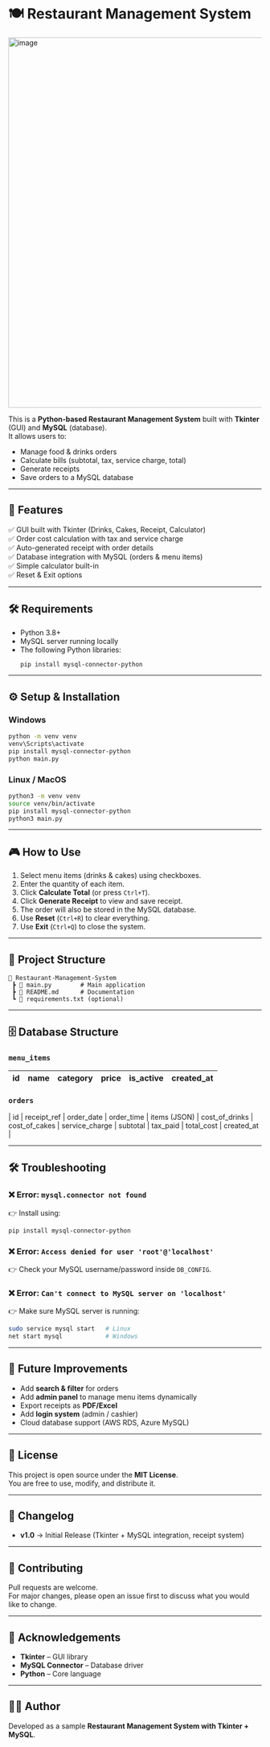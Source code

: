 # 🍽️ Restaurant Management System
<img width="1366" height="737" alt="image" src="https://github.com/user-attachments/assets/ee3de0aa-56b5-433a-bb5f-43a86a466271" />

This is a **Python-based Restaurant Management System** built with **Tkinter** (GUI) and **MySQL** (database).  
It allows users to:
- Manage food & drinks orders
- Calculate bills (subtotal, tax, service charge, total)
- Generate receipts
- Save orders to a MySQL database

---

## 🚀 Features
✅ GUI built with Tkinter (Drinks, Cakes, Receipt, Calculator)  
✅ Order cost calculation with tax and service charge  
✅ Auto-generated receipt with order details  
✅ Database integration with MySQL (orders & menu items)  
✅ Simple calculator built-in  
✅ Reset & Exit options  

---

## 🛠️ Requirements
- Python 3.8+  
- MySQL server running locally  
- The following Python libraries:
  ```bash
  pip install mysql-connector-python
  ```

---

## ⚙️ Setup & Installation

### Windows
```bash
python -m venv venv
venv\Scripts\activate
pip install mysql-connector-python
python main.py
```

### Linux / MacOS
```bash
python3 -m venv venv
source venv/bin/activate
pip install mysql-connector-python
python3 main.py
```

---

## 🎮 How to Use
1. Select menu items (drinks & cakes) using checkboxes.
2. Enter the quantity of each item.
3. Click **Calculate Total** (or press `Ctrl+T`).
4. Click **Generate Receipt** to view and save receipt.
5. The order will also be stored in the MySQL database.
6. Use **Reset** (`Ctrl+R`) to clear everything.
7. Use **Exit** (`Ctrl+Q`) to close the system.

---

## 📂 Project Structure
```
📁 Restaurant-Management-System
 ┣ 📄 main.py        # Main application
 ┣ 📄 README.md      # Documentation
 ┗ 📄 requirements.txt (optional)
```

---

## 🗄️ Database Structure

### `menu_items`
| id | name                     | category | price | is_active | created_at |
|----|--------------------------|----------|-------|-----------|------------|

### `orders`
| id | receipt_ref | order_date | order_time | items (JSON) | cost_of_drinks | cost_of_cakes | service_charge | subtotal | tax_paid | total_cost | created_at |

---

## 🛠️ Troubleshooting

### ❌ Error: `mysql.connector not found`
👉 Install using:
```bash
pip install mysql-connector-python
```

### ❌ Error: `Access denied for user 'root'@'localhost'`
👉 Check your MySQL username/password inside `DB_CONFIG`.

### ❌ Error: `Can't connect to MySQL server on 'localhost'`
👉 Make sure MySQL server is running:
```bash
sudo service mysql start   # Linux
net start mysql            # Windows
```

---

## 🚧 Future Improvements
- Add **search & filter** for orders  
- Add **admin panel** to manage menu items dynamically  
- Export receipts as **PDF/Excel**  
- Add **login system** (admin / cashier)  
- Cloud database support (AWS RDS, Azure MySQL)  

---

## 📜 License
This project is open source under the **MIT License**.  
You are free to use, modify, and distribute it.  

---

## 📖 Changelog
- **v1.0** → Initial Release (Tkinter + MySQL integration, receipt system)

---

## 🤝 Contributing
Pull requests are welcome.  
For major changes, please open an issue first to discuss what you would like to change.

---

## 🙏 Acknowledgements
- **Tkinter** – GUI library  
- **MySQL Connector** – Database driver  
- **Python** – Core language  

---

## 👨‍💻 Author
Developed as a sample **Restaurant Management System with Tkinter + MySQL**.
